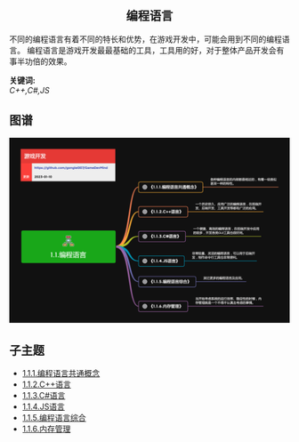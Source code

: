 <h2 align="center">编程语言</h2>
<p>
不同的编程语言有着不同的特长和优势，在游戏开发中，可能会用到不同的编程语言。
编程语言是游戏开发最最基础的工具，工具用的好，对于整体产品开发会有事半功倍的效果。
</p>

**关键词:**<br/>
*C++,C#,JS*

## 图谱
![图片加载中...](../exports/1.1.编程语言.png?raw=true)

## 子主题
* [1.1.1.编程语言共通概念](1.1.1.编程语言共通概念.md)
* [1.1.2.C++语言](1.1.2.C++语言.md)
* [1.1.3.C#语言](1.1.3.C#语言.md)
* [1.1.4.JS语言](1.1.4.JS语言.md)
* [1.1.5.编程语言综合](1.1.5.编程语言综合.md)
* [1.1.6.内存管理](1.1.6.内存管理.md)
